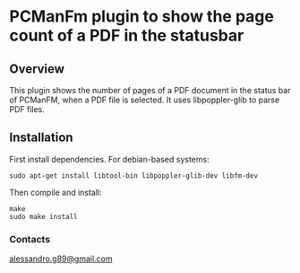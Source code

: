 # PCManFm plugin to show the page count of a PDF in the statusbar

## Overview

This plugin shows the number of pages of a PDF document in the status bar of PCManFM, when a PDF file is selected. It uses libpoppler-glib to parse PDF files. 

## Installation

First install dependencies. For debian-based systems:
```
sudo apt-get install libtool-bin libpoppler-glib-dev libfm-dev
```
Then compile and install:
```
make
sudo make install
```


### Contacts
<alessandro.g89@gmail.com>
